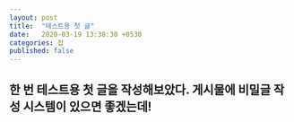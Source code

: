 ```yaml
---
layout: post
title:  "테스트용 첫 글"
date:   2020-03-19 13:38:30 +0530
categories: 잡
published: false
---
```

한 번 테스트용 첫 글을 작성해보았다. 게시물에 비밀글 작성 시스템이 있으면 좋겠는데!
---